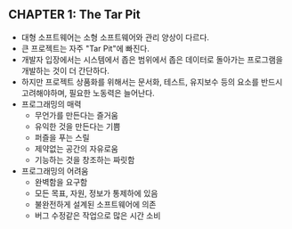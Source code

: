 ## CHAPTER 1: The Tar Pit
* 대형 소프트웨어는 소형 소프트웨어와 관리 양상이 다르다.
* 큰 프로젝트는 자주 "Tar Pit"에 빠진다.
* 개발자 입장에서는 시스템에서 좁은 범위에서 좁은 데이터로 돌아가는 프로그램을 개발하는 것이 더 간단하다.
* 하지만 프로젝트 상품화를 위해서는 문서화, 테스트, 유지보수 등의 요소를 반드시 고려해야하며, 필요한 노동력은 늘어난다.
* 프로그래밍의 매력
  - 무언가를 만든다는 즐거움
  - 유익한 것을 만든다는 기쁨
  - 퍼즐을 푸는 스릴
  - 제약없는 공간의 자유로움
  - 기능하는 것을 창조하는 짜릿함
* 프로그래밍의 어려움
  - 완벽함을 요구함
  - 모든 목표, 자원, 정보가 통제하에 있음
  - 불완전하게 설계된 소프트웨어에 의존
  - 버그 수정같은 작업으로 많은 시간 소비
